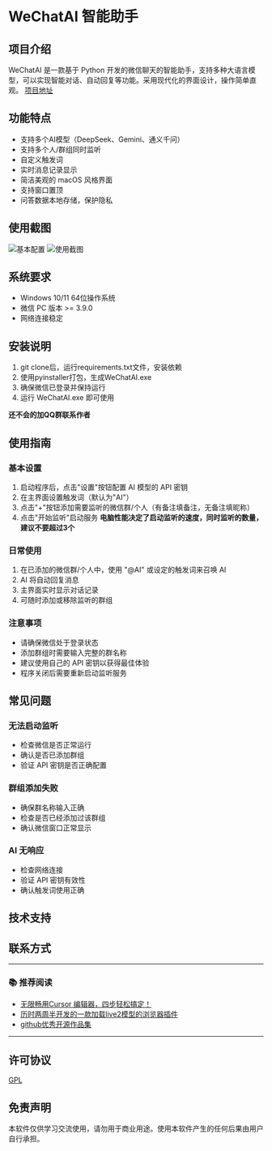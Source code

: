 # WeChatAI 智能助手

## 项目介绍
WeChatAI 是一款基于 Python 开发的微信聊天的智能助手，支持多种大语言模型，可以实现智能对话、自动回复等功能。采用现代化的界面设计，操作简单直观。
[项目地址](https://github.com/as967418/WeChatAI)

## 功能特点
- 支持多个AI模型（DeepSeek、Gemini、通义千问）
- 支持多个人/群组同时监听
- 自定义触发词
- 实时消息记录显示
- 简洁美观的 macOS 风格界面
- 支持窗口置顶
- 问答数据本地存储，保护隐私
  
## 使用截图
![基本配置](image/配置1.png)
![使用截图](image/使用截图.png)

## 系统要求
- Windows 10/11 64位操作系统
- 微信 PC 版本 >= 3.9.0
- 网络连接稳定

## 安装说明
1. git clone后，运行requirements.txt文件，安装依赖
2. 使用pyinstaller打包，生成WeChatAI.exe
3. 确保微信已登录并保持运行
4. 运行 WeChatAI.exe 即可使用

**还不会的加QQ群联系作者**

## 使用指南

### 基本设置
1. 启动程序后，点击"设置"按钮配置 AI 模型的 API 密钥
2. 在主界面设置触发词（默认为"AI"）
3. 点击"+"按钮添加需要监听的微信群/个人（有备注填备注，无备注填昵称）
4. 点击"开始监听"启动服务
**电脑性能决定了启动监听的速度，同时监听的数量，建议不要超过3个**

### 日常使用
1. 在已添加的微信群/个人中，使用 "@AI" 或设定的触发词来召唤 AI
2. AI 将自动回复消息
3. 主界面实时显示对话记录
4. 可随时添加或移除监听的群组

### 注意事项
- 请确保微信处于登录状态
- 添加群组时需要输入完整的群名称
- 建议使用自己的 API 密钥以获得最佳体验
- 程序关闭后需要重新启动监听服务

## 常见问题

### 无法启动监听
- 检查微信是否正常运行
- 确认是否已添加群组
- 验证 API 密钥是否正确配置

### 群组添加失败
- 确保群名称输入正确
- 检查是否已经添加过该群组
- 确认微信窗口正常显示

### AI 无响应
- 检查网络连接
- 验证 API 密钥有效性
- 确认触发词使用正确

## 技术支持


## 联系方式



---

### 📚 推荐阅读

-   [无限畅用Cursor 编辑器，四步轻松搞定！](https://www.allfather.top/archives/cursormian-fei-mi-ji-si-bu-jie-suo)
-   [历时两周半开发的一款加载live2模型的浏览器插件](https://www.allfather.top/archives/live2dkan-ban-niang)
-   [github优秀开源作品集](https://www.allfather.top/mol2d/)

---

## 许可协议
[GPL](https://opensource.org/license/gpl-1-0)

## 免责声明
本软件仅供学习交流使用，请勿用于商业用途。使用本软件产生的任何后果由用户自行承担。
